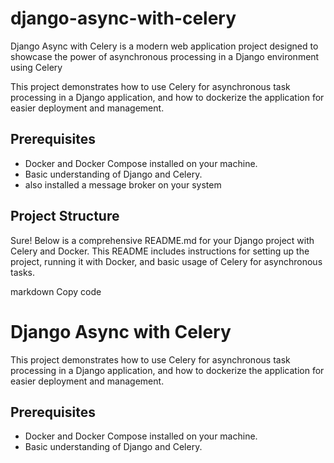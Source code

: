 # django-async-with-celery
Django Async with Celery is a modern web application project designed to showcase the power of asynchronous processing in a Django environment using Celery

This project demonstrates how to use Celery for asynchronous task processing in a Django application, and how to dockerize the application for easier deployment and management.

## Prerequisites

- Docker and Docker Compose installed on your machine.
- Basic understanding of Django and Celery.
- also installed a message broker on your system
## Project Structure

Sure! Below is a comprehensive README.md for your Django project with Celery and Docker. This README includes instructions for setting up the project, running it with Docker, and basic usage of Celery for asynchronous tasks.

markdown
Copy code
# Django Async with Celery

This project demonstrates how to use Celery for asynchronous task processing in a Django application, and how to dockerize the application for easier deployment and management.

## Prerequisites

- Docker and Docker Compose installed on your machine.
- Basic understanding of Django and Celery.
